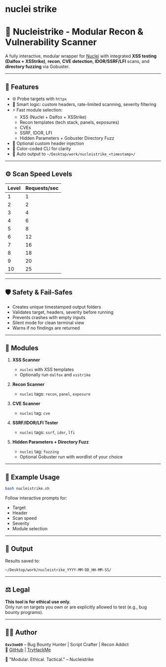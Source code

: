 # nuclei strike


# 🧠 Nucleistrike - Modular Recon & Vulnerability Scanner

A fully interactive, modular wrapper for [Nuclei](https://github.com/projectdiscovery/nuclei) with integrated **XSS testing (Dalfox + XSStrike)**, **recon**, **CVE detection**, **IDOR/SSRF/LFI** scans, and **directory fuzzing** via Gobuster.

---

## 🎯 Features

- 🌐 Probe targets with `httpx`
- 🧠 Smart logic: custom headers, rate-limited scanning, severity filtering
- ⚡ Fast module selection:
  - XSS (Nuclei + Dalfox + XSStrike)
  - Recon templates (tech stack, panels, exposures)
  - CVEs
  - SSRF, IDOR, LFI
  - Hidden Parameters + Gobuster Directory Fuzz
- 🔐 Optional custom header injection
- 🌈 Color-coded CLI for clarity
- 📁 Auto output to `~/Desktop/work/nucleistrike_<timestamp>/`

---

## ⚙️ Scan Speed Levels

| Level | Requests/sec |
|-------|---------------|
| 1     | 1             |
| 2     | 2             |
| 3     | 4             |
| 4     | 6             |
| 5     | 8             |
| 6     | 12            |
| 7     | 16            |
| 8     | 18            |
| 9     | 20            |
| 10    | 25            |

---

## 🛡️ Safety & Fail-Safes

- Creates unique timestamped output folders
- Validates target, headers, severity before running
- Prevents crashes with empty inputs
- Silent mode for clean terminal view
- Warns if no findings are returned

---

## 🔧 Modules

1. **XSS Scanner**
   - `nuclei` with XSS templates
   - Optionally run `dalfox` and `xsstrike`

2. **Recon Scanner**
   - `nuclei` tags: `recon`, `panel`, `exposure`

3. **CVE Scanner**
   - `nuclei` tag: `cve`

4. **SSRF/IDOR/LFI Tester**
   - `nuclei` tags: `ssrf`, `idor`, `lfi`

5. **Hidden Parameters + Directory Fuzz**
   - `nuclei` tag: `fuzzing`
   - Optional Gobuster run with wordlist of your choice

---

## 🧪 Example Usage

```bash
bash nucleistrike.sh
```

Follow interactive prompts for:
- Target
- Header
- Scan speed
- Severity
- Module selection

---

## 📄 Output

Results saved to:
```
~/Desktop/work/nucleistrike_YYYY-MM-DD_HH-MM-SS/
```

---

## ⚖️ Legal

**This tool is for ethical use only.**  
Only run on targets you own or are explicitly allowed to test (e.g., bug bounty programs).

---

## 👨‍💻 Author

**`0xv3nm09`** – Bug Bounty Hunter | Script Crafter | Recon Addict  
🔗 [GitHub](https://github.com/0xv3nm09) | [TryHackMe](https://tryhackme.com/p/0xv3nm09)

🧬 "Modular. Ethical. Tactical." – Nucleistrike
